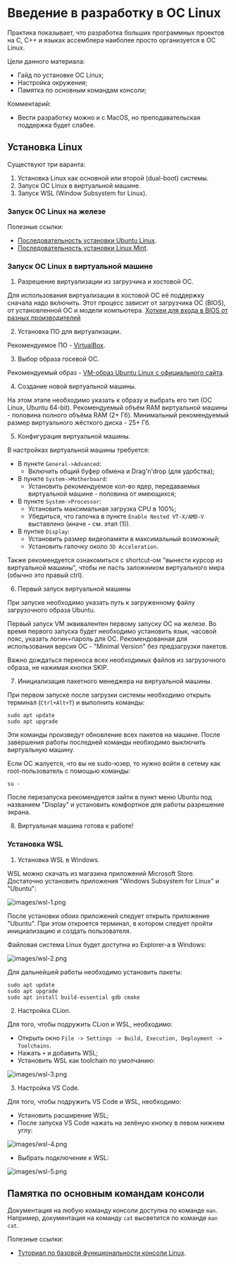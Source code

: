 # Введение в разработку в ОС Linux

Практика показывает, что разработка больших программных проектов на C, C++ и языках ассемблера наиболее просто организуется в OC Linux.

Цели данного материала:
- Гайд по установке ОС Linux;
- Настройка окружения;
- Памятка по основным командам консоли;

Комментарий:
- Вести разработку можно и с MacOS, но преподавательская поддержка будет слабее.

## Установка Linux

Существуют три варанта:
1. Установка Linux как основной или второй (dual-boot) системы.
2. Запуск ОС Linux в виртуальной машине.
3. Запуск WSL (Window Subsystem for Linux).

### Запуск ОС Linux на железе

Полезные ссылки:
- [Последовательность установки Ubuntu Linux](https://ubuntu.com/tutorials/install-ubuntu-desktop#1-overview).
- [Последовательность установки Linux Mint](https://linuxmint-installation-guide.readthedocs.io/en/latest/).

### Запуск ОС Linux в виртуальной машине

1. Разрешение виртуализации из загрузчика и хостовой ОС.

Для использования виртуализации в хостовой ОС её поддержку сначала надо включить.
Этот процесс зависит от загрузчика ОС (BIOS), от установленной ОС и модели компьютера.
[Хоткеи для входа в BIOS от разных производителей](https://www.tomshardware.com/reviews/bios-keys-to-access-your-firmware,5732.html)

2. Установка ПО для виртуализации.

Рекомендуемое ПО - [VirtualBox](https://www.virtualbox.org/wiki/Downloads).

3. Выбор образа госевой ОС.

Рекомендуемый образ - [VM-образ Ubuntu Linux c официального сайта](https://xubuntu.org/download/).

4. Создание новой виртуальной машины.

На этом этапе необходимо указать к образу и выбрать его тип (ОС Linux, Ubuntu 64-bit).
Рекомендуемый объём RAM виртуальной машины - половина полного объёма RAM (2+ Гб).
Минимальный рекомендуемый размер виртуального жёсткого диска - 25+ Гб.

5. Конфигурация виртуальной машины.

В настройках виртуальной машины требуется:
- В пункте `General->Advanced`:
	- Включить общий буфер обмена и Drag'n'drop (для удобства);
- В пункте `System->Motherboard`:
	- Установить рекомендуемое кол-во ядер, передаваемых виртуальной машине - половина от имеющихся;
- В пункте `System->Processor`:
	- Установить максимальная загрузка CPU в 100%;
	- Убедиться, что галочка в пункте `Enable Nested VT-X/AMD-V` выставлено (иначе - см. этап (1)).
- В пунтке `Display`:
	- Установить размер видеопамяти в максимальный возможный;
	- Установить галочку около `3D Acceleration`.

Также рекомендуется ознакомиться с shortcut-ом "вынести курсор из виртуальной машины", чтобы не пасть заложником виртуального мира (обычно это правый ctrl). 

6. Первый запуск виртуальной машины

При запуске необходимо указать путь к загруженному файлу загрузочного образа Ubuntu.

Первый запуск VM эквивалентен первому запуску ОС на железе.
Во время первого запуска будет необходимо установить язык, часовой пояс, указать логин+пароль для ОС.
Рекомендованная для использования версия ОС - "Minimal Version" без предзагрузки пакетов.

Важно дождаться переноса всех необходимых файлов из загрузочного образа, не нажимая кнопки SKIP.

7. Инициализация пакетного менеджера на виртуальной машины.

При первом запуске после загрузки системы необходимо открыть терминал (`Ctrl+Alt+T`) и выполнить команды:
```shell
sudo apt update
sudo apt upgrade
```
Эти команды произведут обновление всех пакетов на машине.
После завершения работы последней команды необходимо выключить виртуальную машину.

Если ОС жалуется, что вы не sudo-юзер, то нужно войти в сетему как root-пользователь с помощью команды:
```shell
su -
```

После перезапуска рекомендуется зайти в пункт меню Ubuntu под названием "Display" и установить комфортное для работы разрешение экрана.

8. Виртуальная машина готова к работе!

### Установка WSL

1. Установка WSL в Windows.

WSL можно скачать из магазина приложений Microsoft Store.
Достаточно установить приложения "Windows Subsystem for Linux" и "Ubuntu":

![images/wsl-1.png](images/wsl-1.png)

После установки обоих приложений следует открыть приложение "Ubuntu".
При этом откроется терминал, в котором следует пройти инициализацию и создать пользователя.

Файловая система Linux будет доступна из Explorer-а в Windows:

![images/wsl-2.png](images/wsl-2.png)

Для дальнейшей работы необходимо установить пакеты:
```
sudo apt update
sudo apt upgrade
sudo apt install build-essential gdb cmake
```

2. Настройка CLion.

Для того, чтобы подружить CLion и WSL, необходимо:
- Открыть окно `File -> Settings -> Build, Execution, Deployment -> Toolchains`.
- Нажать `+` и добавить WSL;
- Установить WSL как toolchain по умолчанию:

![images/wsl-3.png](images/wsl-3.png)

3. Настройка VS Code.

Для того, чтобы подружить VS Code и WSL, необходимо:
- Установить расширение WSL;
- После запуска VS Code нажать на зелёную кнопку в левом нижнем углу:

![images/wsl-4.png](images/wsl-4.png)

- Выбрать подключение к WSL:

![images/wsl-5.png](images/wsl-5.png)

## Памятка по основным командам консоли

Документация на любую команду консоли доступна по команде `man`.
Например, документация на команду `cat` высветится по команде `man cat`.

Полезные ссылки:
- [Туториал по базовой функциональности консоли Linux](https://ubuntu.com/tutorials/command-line-for-beginners#1-overview).
